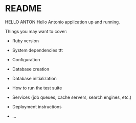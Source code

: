 # README

HELLO ANTON
Hello Antonio
application up and running.

Things you may want to cover:

* Ruby version

* System dependencies ttt

* Configuration

* Database creation

* Database initialization

* How to run the test suite

* Services (job queues, cache servers, search engines, etc.)

* Deployment instructions

* ...
